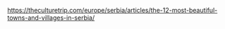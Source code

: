 https://theculturetrip.com/europe/serbia/articles/the-12-most-beautiful-towns-and-villages-in-serbia/
